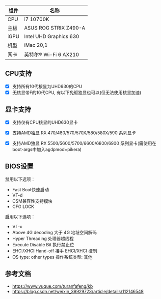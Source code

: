 | 组件 | 名称                                   |
| ---- | --------------------------------------|
| CPU  | i7 10700K                             |
| 主板  | ASUS ROG STRIX Z490-A                 |
| iGPU | Intel UHD Graphics 630                |
| 机型 | iMac 20,1                              |
| 网卡 | 英特尔® Wi-Fi 6 AX210                   |


## CPU支持
- [x] 支持所有10代核显为UHD630的CPU
- [x] 无核显带F的10代CPU, 有以下免驱独显也可以(但无法使用核显加速)

## 显卡支持
- [x] 支持仅有CPU核显的UHD630显卡
- [x] 支持AMD独显 RX 470/480/570/570X/580/580X/590 系列显卡
- [x] 支持AMD独显 RX 5500/5600/5700/6600/6800/6900 系列显卡(需使用在boot-args中加入agdpmod=pikera)


## BIOS设置
禁用以下选项：
- Fast Boot快速启动
- VT-d
- CSM兼容性支持模块
- CFG LOCK

启用以下选项：
- VT-x
- Above 4G decoding 大于 4G 地址空间解码
- Hyper Threading 处理器超线程
- Execute Disable Bit 执行禁止位
- EHCI/XHCI Hand-off 接手 EHCI/XHCI 控制
- OS type: other types 操作系统类型: 其他

## 参考文档
- https://www.yuque.com/turanfafeng/kb
- https://blog.csdn.net/weixin_39929723/article/details/112146548
